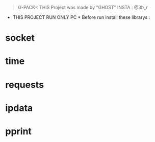  >G-PACK<
THIS Project was made by "GHOST"
INSTA : @3b_r
* THIS PROJECT RUN ONLY PC *
Before run install  these librarys :
# socket
# time
# requests
# ipdata
# pprint
